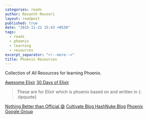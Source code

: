 ```yaml
---
categories: reads
author: Revanth Revoori
layout: readpost
published: true
date: "2015-11-22 15:43 +0530"
tags: 
  - reads
  - phoenix
  - learning
  - resources
excerpt_separator: "<!--more-->"
title: Phoenix Resources
---
```



Collection of All Resources for learning Phoenix.

<a class="embedly-card" href="https://github.com/h4cc/awesome-elixir">Awesome Elixir</a>
<a class="embedly-card" href="https://github.com/seven1m/30-days-of-elixir">30 Days of Elixir</a>

> These are for Elixir which is phoenix based on and written in
{: .tipquote}

<a class="embedly-card" 
href="http://www.phoenixframework.org/docs/resources">Nothing Better than Official :smile:</a>
<a class="embedly-card" href="http://www.cultivatehq.com/posts/">Cultivate Blog </a>
<a class="embedly-card" href="http://hashnuke.com/">HashNuke Blog</a>
<a class="embedly-card" href="https://groups.google.com/forum/#!forum/phoenix-talk">Phoenix Google Group</a>
<!--more-->
